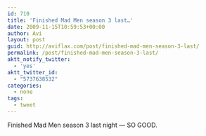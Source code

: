 ```yaml
---
id: 710
title: 'Finished Mad Men season 3 last…'
date: 2009-11-15T10:59:53+00:00
author: Avi
layout: post
guid: http://aviflax.com/post/finished-mad-men-season-3-last/
permalink: /post/finished-mad-men-season-3-last/
aktt_notify_twitter:
  - 'yes'
aktt_twitter_id:
  - "5737638532"
categories:
  - none
tags:
  - tweet
---
```

Finished Mad Men season 3 last night — SO GOOD.